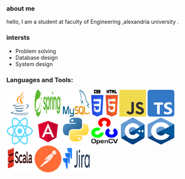 ### about me  
hello, I am a student at faculty of Engineering ,alexandria university . 
### intersts
- Problem solving
- Database design
- System design

### Languages and Tools:
<p align="center">

<a href="https://www.java.com/en/"> <img src="/assets/java.svg.png" alt="cplusplus" width="70" height="70" style="max-width: 100%;"></a>
<a href="https://spring.io/">  <img src="/assets/Spring_Framework.svg.png" alt="cplusplus" width="70" height="70" style="max-width: 100%;"></a>
<a href="https://www.mysql.com/">  <img src="/assets/Mysql_logo.png" alt="cplusplus" width="70" height="70" style="max-width: 100%;"></a>
<a>  <img src="/assets/CSS_and_HTML.svg.png" alt="cplusplus" width="70" height="70" style="max-width: 100%;"></a>
<a  href="https://www.javascript.com/">  <img src="/assets/JavaScript.png" alt="cplusplus" width="70" height="70" style="max-width: 100%;"></a>
<a href="https://www.typescriptlang.org/">  <img src="/assets/Typescript.svg.png" alt="cplusplus" width="70" height="70" style="max-width: 100%;"></a>
<a href="https://react.dev/">  <img src="/assets/React.svg.png" alt="cplusplus" width="70" height="70" style="max-width: 100%;"></a>
<a href="https://angular.io/"><img src="/assets/Angular_full_color_logo.svg.png" alt="cplusplus" width="70" height="70" style="max-width: 100%;"></a>
<a href="https://www.python.org/">  <img src="/assets/Python.svg.png" alt="cplusplus" width="70" height="70" style="max-width: 100%;"></a>
<a href="https://opencv.org/">  <img src="/assets/OpenCV.png" alt="cplusplus" width="70" height="70" style="max-width: 100%;"></a>
<a href="https://cplusplus.com/">  <img src="/assets/c++.png" alt="cplusplus" width="70" height="70" style="max-width: 100%;"></a>
<a>  <img src="/assets/c.png" alt="cplusplus" width="70" height="70" style="max-width: 100%;"></a>
<a href="https://www.scala-lang.org/">  <img src="/assets/Scala.svg.png" alt="cplusplus" width="70" height="70" style="max-width: 100%;"></a>
<a href="https://www.postman.com/">  <img src="/assets/postman-icon.svg" alt="cplusplus" width="70" height="70" style="max-width: 100%;"></a>
<a href="https://www.atlassian.com/software/jira">  <img src="/assets/Jira_Logo.svg.png" alt="cplusplus" width="70" height="70" style="max-width: 100%;"></a>
</p>




<!--
**mariamgerges575/mariamgerges575** is a ✨ _special_ ✨ repository because its `README.md` (this file) appears on your GitHub profile.

Here are some ideas to get you started:

- 🔭 I’m currently working on ...
- 🌱 I’m currently learning ...
- 👯 I’m looking to collaborate on ...
- 🤔 I’m looking for help with ...
- 💬 Ask me about ...
- 📫 How to reach me: ...
- 😄 Pronouns: ...
- ⚡ Fun fact: ...
-->
